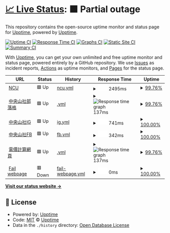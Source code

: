 # [📈 Live Status](https://demo.upptime.js.org): <!--live status--> **🟧 Partial outage**

This repository contains the open-source uptime monitor and status page for [Upptime](https://upptime.js.org), powered by [Upptime](https://github.com/upptime/upptime).

[![Uptime CI](https://github.com/upptime/upptime/workflows/Uptime%20CI/badge.svg)](https://github.com/upptime/upptime/actions?query=workflow%3A%22Uptime+CI%22)
[![Response Time CI](https://github.com/upptime/upptime/workflows/Response%20Time%20CI/badge.svg)](https://github.com/upptime/upptime/actions?query=workflow%3A%22Response+Time+CI%22)
[![Graphs CI](https://github.com/upptime/upptime/workflows/Graphs%20CI/badge.svg)](https://github.com/upptime/upptime/actions?query=workflow%3A%22Graphs+CI%22)
[![Static Site CI](https://github.com/upptime/upptime/workflows/Static%20Site%20CI/badge.svg)](https://github.com/upptime/upptime/actions?query=workflow%3A%22Static+Site+CI%22)
[![Summary CI](https://github.com/upptime/upptime/workflows/Summary%20CI/badge.svg)](https://github.com/upptime/upptime/actions?query=workflow%3A%22Summary+CI%22)

With [Upptime](https://upptime.js.org), you can get your own unlimited and free uptime monitor and status page, powered entirely by a GitHub repository. We use [Issues](https://github.com/upptime/upptime/issues) as incident reports, [Actions](https://github.com/upptime/upptime/actions) as uptime monitors, and [Pages](https://demo.upptime.js.org) for the status page.

<!--start: status pages-->
<!-- This summary is generated by Upptime (https://github.com/upptime/upptime) -->
<!-- Do not edit this manually, your changes will be overwritten -->
<!-- prettier-ignore -->
| URL | Status | History | Response Time | Uptime |
| --- | ------ | ------- | ------------- | ------ |
| <img alt="" src="https://favicons.githubusercontent.com/www.ncu.edu.tw" height="13"> [NCU](https://www.ncu.edu.tw/tw/) | 🟩 Up | [ncu.yml](https://github.com/Ben901227/upptime/commits/HEAD/history/ncu.yml) | <details><summary><img alt="Response time graph" src="./graphs/ncu/response-time-week.png" height="20"> 2495ms</summary><br><a href="https://demo.upptime.js.org/history/ncu"><img alt="Response time 2599" src="https://img.shields.io/endpoint?url=https%3A%2F%2Fraw.githubusercontent.com%2FBen901227%2Fupptime%2FHEAD%2Fapi%2Fncu%2Fresponse-time.json"></a><br><a href="https://demo.upptime.js.org/history/ncu"><img alt="24-hour response time 2392" src="https://img.shields.io/endpoint?url=https%3A%2F%2Fraw.githubusercontent.com%2FBen901227%2Fupptime%2FHEAD%2Fapi%2Fncu%2Fresponse-time-day.json"></a><br><a href="https://demo.upptime.js.org/history/ncu"><img alt="7-day response time 2495" src="https://img.shields.io/endpoint?url=https%3A%2F%2Fraw.githubusercontent.com%2FBen901227%2Fupptime%2FHEAD%2Fapi%2Fncu%2Fresponse-time-week.json"></a><br><a href="https://demo.upptime.js.org/history/ncu"><img alt="30-day response time 2599" src="https://img.shields.io/endpoint?url=https%3A%2F%2Fraw.githubusercontent.com%2FBen901227%2Fupptime%2FHEAD%2Fapi%2Fncu%2Fresponse-time-month.json"></a><br><a href="https://demo.upptime.js.org/history/ncu"><img alt="1-year response time 2599" src="https://img.shields.io/endpoint?url=https%3A%2F%2Fraw.githubusercontent.com%2FBen901227%2Fupptime%2FHEAD%2Fapi%2Fncu%2Fresponse-time-year.json"></a></details> | <details><summary><a href="https://demo.upptime.js.org/history/ncu">99.76%</a></summary><a href="https://demo.upptime.js.org/history/ncu"><img alt="All-time uptime 99.90%" src="https://img.shields.io/endpoint?url=https%3A%2F%2Fraw.githubusercontent.com%2FBen901227%2Fupptime%2FHEAD%2Fapi%2Fncu%2Fuptime.json"></a><br><a href="https://demo.upptime.js.org/history/ncu"><img alt="24-hour uptime 100.00%" src="https://img.shields.io/endpoint?url=https%3A%2F%2Fraw.githubusercontent.com%2FBen901227%2Fupptime%2FHEAD%2Fapi%2Fncu%2Fuptime-day.json"></a><br><a href="https://demo.upptime.js.org/history/ncu"><img alt="7-day uptime 99.76%" src="https://img.shields.io/endpoint?url=https%3A%2F%2Fraw.githubusercontent.com%2FBen901227%2Fupptime%2FHEAD%2Fapi%2Fncu%2Fuptime-week.json"></a><br><a href="https://demo.upptime.js.org/history/ncu"><img alt="30-day uptime 99.90%" src="https://img.shields.io/endpoint?url=https%3A%2F%2Fraw.githubusercontent.com%2FBen901227%2Fupptime%2FHEAD%2Fapi%2Fncu%2Fuptime-month.json"></a><br><a href="https://demo.upptime.js.org/history/ncu"><img alt="1-year uptime 99.90%" src="https://img.shields.io/endpoint?url=https%3A%2F%2Fraw.githubusercontent.com%2FBen901227%2Fupptime%2FHEAD%2Fapi%2Fncu%2Fuptime-year.json"></a></details>
| <img alt="" src="https://favicons.githubusercontent.com/ncumt40.blogspot.com" height="13"> [中央山社部落格](https://ncumt40.blogspot.com/?m=0&fbclid=IwAR3CFhqu87zPLVOlM1dS8F1IXx8BhSYZaKLn_su6ys7Vs9pz17AdDS1sfEQ) | 🟩 Up | [.yml](https://github.com/Ben901227/upptime/commits/HEAD/history/.yml) | <details><summary><img alt="Response time graph" src="./graphs//response-time-week.png" height="20"> 137ms</summary><br><a href="https://demo.upptime.js.org/history/"><img alt="Response time 122" src="https://img.shields.io/endpoint?url=https%3A%2F%2Fraw.githubusercontent.com%2FBen901227%2Fupptime%2FHEAD%2Fapi%2F%2Fresponse-time.json"></a><br><a href="https://demo.upptime.js.org/history/"><img alt="24-hour response time 205" src="https://img.shields.io/endpoint?url=https%3A%2F%2Fraw.githubusercontent.com%2FBen901227%2Fupptime%2FHEAD%2Fapi%2F%2Fresponse-time-day.json"></a><br><a href="https://demo.upptime.js.org/history/"><img alt="7-day response time 137" src="https://img.shields.io/endpoint?url=https%3A%2F%2Fraw.githubusercontent.com%2FBen901227%2Fupptime%2FHEAD%2Fapi%2F%2Fresponse-time-week.json"></a><br><a href="https://demo.upptime.js.org/history/"><img alt="30-day response time 122" src="https://img.shields.io/endpoint?url=https%3A%2F%2Fraw.githubusercontent.com%2FBen901227%2Fupptime%2FHEAD%2Fapi%2F%2Fresponse-time-month.json"></a><br><a href="https://demo.upptime.js.org/history/"><img alt="1-year response time 122" src="https://img.shields.io/endpoint?url=https%3A%2F%2Fraw.githubusercontent.com%2FBen901227%2Fupptime%2FHEAD%2Fapi%2F%2Fresponse-time-year.json"></a></details> | <details><summary><a href="https://demo.upptime.js.org/history/">99.76%</a></summary><a href="https://demo.upptime.js.org/history/"><img alt="All-time uptime 99.90%" src="https://img.shields.io/endpoint?url=https%3A%2F%2Fraw.githubusercontent.com%2FBen901227%2Fupptime%2FHEAD%2Fapi%2F%2Fuptime.json"></a><br><a href="https://demo.upptime.js.org/history/"><img alt="24-hour uptime 100.00%" src="https://img.shields.io/endpoint?url=https%3A%2F%2Fraw.githubusercontent.com%2FBen901227%2Fupptime%2FHEAD%2Fapi%2F%2Fuptime-day.json"></a><br><a href="https://demo.upptime.js.org/history/"><img alt="7-day uptime 99.76%" src="https://img.shields.io/endpoint?url=https%3A%2F%2Fraw.githubusercontent.com%2FBen901227%2Fupptime%2FHEAD%2Fapi%2F%2Fuptime-week.json"></a><br><a href="https://demo.upptime.js.org/history/"><img alt="30-day uptime 99.90%" src="https://img.shields.io/endpoint?url=https%3A%2F%2Fraw.githubusercontent.com%2FBen901227%2Fupptime%2FHEAD%2Fapi%2F%2Fuptime-month.json"></a><br><a href="https://demo.upptime.js.org/history/"><img alt="1-year uptime 99.90%" src="https://img.shields.io/endpoint?url=https%3A%2F%2Fraw.githubusercontent.com%2FBen901227%2Fupptime%2FHEAD%2Fapi%2F%2Fuptime-year.json"></a></details>
| <img alt="" src="https://favicons.githubusercontent.com/www.instagram.com" height="13"> [中央山社IG](https://www.instagram.com/ncumountaineeringclub/) | 🟩 Up | [ig.yml](https://github.com/Ben901227/upptime/commits/HEAD/history/ig.yml) | <details><summary><img alt="Response time graph" src="./graphs/ig/response-time-week.png" height="20"> 741ms</summary><br><a href="https://demo.upptime.js.org/history/ig"><img alt="Response time 806" src="https://img.shields.io/endpoint?url=https%3A%2F%2Fraw.githubusercontent.com%2FBen901227%2Fupptime%2FHEAD%2Fapi%2Fig%2Fresponse-time.json"></a><br><a href="https://demo.upptime.js.org/history/ig"><img alt="24-hour response time 676" src="https://img.shields.io/endpoint?url=https%3A%2F%2Fraw.githubusercontent.com%2FBen901227%2Fupptime%2FHEAD%2Fapi%2Fig%2Fresponse-time-day.json"></a><br><a href="https://demo.upptime.js.org/history/ig"><img alt="7-day response time 741" src="https://img.shields.io/endpoint?url=https%3A%2F%2Fraw.githubusercontent.com%2FBen901227%2Fupptime%2FHEAD%2Fapi%2Fig%2Fresponse-time-week.json"></a><br><a href="https://demo.upptime.js.org/history/ig"><img alt="30-day response time 806" src="https://img.shields.io/endpoint?url=https%3A%2F%2Fraw.githubusercontent.com%2FBen901227%2Fupptime%2FHEAD%2Fapi%2Fig%2Fresponse-time-month.json"></a><br><a href="https://demo.upptime.js.org/history/ig"><img alt="1-year response time 806" src="https://img.shields.io/endpoint?url=https%3A%2F%2Fraw.githubusercontent.com%2FBen901227%2Fupptime%2FHEAD%2Fapi%2Fig%2Fresponse-time-year.json"></a></details> | <details><summary><a href="https://demo.upptime.js.org/history/ig">100.00%</a></summary><a href="https://demo.upptime.js.org/history/ig"><img alt="All-time uptime 100.00%" src="https://img.shields.io/endpoint?url=https%3A%2F%2Fraw.githubusercontent.com%2FBen901227%2Fupptime%2FHEAD%2Fapi%2Fig%2Fuptime.json"></a><br><a href="https://demo.upptime.js.org/history/ig"><img alt="24-hour uptime 100.00%" src="https://img.shields.io/endpoint?url=https%3A%2F%2Fraw.githubusercontent.com%2FBen901227%2Fupptime%2FHEAD%2Fapi%2Fig%2Fuptime-day.json"></a><br><a href="https://demo.upptime.js.org/history/ig"><img alt="7-day uptime 100.00%" src="https://img.shields.io/endpoint?url=https%3A%2F%2Fraw.githubusercontent.com%2FBen901227%2Fupptime%2FHEAD%2Fapi%2Fig%2Fuptime-week.json"></a><br><a href="https://demo.upptime.js.org/history/ig"><img alt="30-day uptime 100.00%" src="https://img.shields.io/endpoint?url=https%3A%2F%2Fraw.githubusercontent.com%2FBen901227%2Fupptime%2FHEAD%2Fapi%2Fig%2Fuptime-month.json"></a><br><a href="https://demo.upptime.js.org/history/ig"><img alt="1-year uptime 100.00%" src="https://img.shields.io/endpoint?url=https%3A%2F%2Fraw.githubusercontent.com%2FBen901227%2Fupptime%2FHEAD%2Fapi%2Fig%2Fuptime-year.json"></a></details>
| <img alt="" src="https://favicons.githubusercontent.com/www.facebook.com" height="13"> [中央山社FB](https://www.facebook.com/ncumountaineeringclub/) | 🟩 Up | [fb.yml](https://github.com/Ben901227/upptime/commits/HEAD/history/fb.yml) | <details><summary><img alt="Response time graph" src="./graphs/fb/response-time-week.png" height="20"> 342ms</summary><br><a href="https://demo.upptime.js.org/history/fb"><img alt="Response time 311" src="https://img.shields.io/endpoint?url=https%3A%2F%2Fraw.githubusercontent.com%2FBen901227%2Fupptime%2FHEAD%2Fapi%2Ffb%2Fresponse-time.json"></a><br><a href="https://demo.upptime.js.org/history/fb"><img alt="24-hour response time 306" src="https://img.shields.io/endpoint?url=https%3A%2F%2Fraw.githubusercontent.com%2FBen901227%2Fupptime%2FHEAD%2Fapi%2Ffb%2Fresponse-time-day.json"></a><br><a href="https://demo.upptime.js.org/history/fb"><img alt="7-day response time 342" src="https://img.shields.io/endpoint?url=https%3A%2F%2Fraw.githubusercontent.com%2FBen901227%2Fupptime%2FHEAD%2Fapi%2Ffb%2Fresponse-time-week.json"></a><br><a href="https://demo.upptime.js.org/history/fb"><img alt="30-day response time 311" src="https://img.shields.io/endpoint?url=https%3A%2F%2Fraw.githubusercontent.com%2FBen901227%2Fupptime%2FHEAD%2Fapi%2Ffb%2Fresponse-time-month.json"></a><br><a href="https://demo.upptime.js.org/history/fb"><img alt="1-year response time 311" src="https://img.shields.io/endpoint?url=https%3A%2F%2Fraw.githubusercontent.com%2FBen901227%2Fupptime%2FHEAD%2Fapi%2Ffb%2Fresponse-time-year.json"></a></details> | <details><summary><a href="https://demo.upptime.js.org/history/fb">100.00%</a></summary><a href="https://demo.upptime.js.org/history/fb"><img alt="All-time uptime 100.00%" src="https://img.shields.io/endpoint?url=https%3A%2F%2Fraw.githubusercontent.com%2FBen901227%2Fupptime%2FHEAD%2Fapi%2Ffb%2Fuptime.json"></a><br><a href="https://demo.upptime.js.org/history/fb"><img alt="24-hour uptime 100.00%" src="https://img.shields.io/endpoint?url=https%3A%2F%2Fraw.githubusercontent.com%2FBen901227%2Fupptime%2FHEAD%2Fapi%2Ffb%2Fuptime-day.json"></a><br><a href="https://demo.upptime.js.org/history/fb"><img alt="7-day uptime 100.00%" src="https://img.shields.io/endpoint?url=https%3A%2F%2Fraw.githubusercontent.com%2FBen901227%2Fupptime%2FHEAD%2Fapi%2Ffb%2Fuptime-week.json"></a><br><a href="https://demo.upptime.js.org/history/fb"><img alt="30-day uptime 100.00%" src="https://img.shields.io/endpoint?url=https%3A%2F%2Fraw.githubusercontent.com%2FBen901227%2Fupptime%2FHEAD%2Fapi%2Ffb%2Fuptime-month.json"></a><br><a href="https://demo.upptime.js.org/history/fb"><img alt="1-year uptime 100.00%" src="https://img.shields.io/endpoint?url=https%3A%2F%2Fraw.githubusercontent.com%2FBen901227%2Fupptime%2FHEAD%2Fapi%2Ffb%2Fuptime-year.json"></a></details>
| <img alt="" src="https://favicons.githubusercontent.com/ben901227.github.io" height="13"> [電價計算網頁](https://ben901227.github.io/eletronic_price_caculator_website/) | 🟩 Up | [.yml](https://github.com/Ben901227/upptime/commits/HEAD/history/.yml) | <details><summary><img alt="Response time graph" src="./graphs//response-time-week.png" height="20"> 137ms</summary><br><a href="https://demo.upptime.js.org/history/"><img alt="Response time 122" src="https://img.shields.io/endpoint?url=https%3A%2F%2Fraw.githubusercontent.com%2FBen901227%2Fupptime%2FHEAD%2Fapi%2F%2Fresponse-time.json"></a><br><a href="https://demo.upptime.js.org/history/"><img alt="24-hour response time 205" src="https://img.shields.io/endpoint?url=https%3A%2F%2Fraw.githubusercontent.com%2FBen901227%2Fupptime%2FHEAD%2Fapi%2F%2Fresponse-time-day.json"></a><br><a href="https://demo.upptime.js.org/history/"><img alt="7-day response time 137" src="https://img.shields.io/endpoint?url=https%3A%2F%2Fraw.githubusercontent.com%2FBen901227%2Fupptime%2FHEAD%2Fapi%2F%2Fresponse-time-week.json"></a><br><a href="https://demo.upptime.js.org/history/"><img alt="30-day response time 122" src="https://img.shields.io/endpoint?url=https%3A%2F%2Fraw.githubusercontent.com%2FBen901227%2Fupptime%2FHEAD%2Fapi%2F%2Fresponse-time-month.json"></a><br><a href="https://demo.upptime.js.org/history/"><img alt="1-year response time 122" src="https://img.shields.io/endpoint?url=https%3A%2F%2Fraw.githubusercontent.com%2FBen901227%2Fupptime%2FHEAD%2Fapi%2F%2Fresponse-time-year.json"></a></details> | <details><summary><a href="https://demo.upptime.js.org/history/">99.76%</a></summary><a href="https://demo.upptime.js.org/history/"><img alt="All-time uptime 99.90%" src="https://img.shields.io/endpoint?url=https%3A%2F%2Fraw.githubusercontent.com%2FBen901227%2Fupptime%2FHEAD%2Fapi%2F%2Fuptime.json"></a><br><a href="https://demo.upptime.js.org/history/"><img alt="24-hour uptime 100.00%" src="https://img.shields.io/endpoint?url=https%3A%2F%2Fraw.githubusercontent.com%2FBen901227%2Fupptime%2FHEAD%2Fapi%2F%2Fuptime-day.json"></a><br><a href="https://demo.upptime.js.org/history/"><img alt="7-day uptime 99.76%" src="https://img.shields.io/endpoint?url=https%3A%2F%2Fraw.githubusercontent.com%2FBen901227%2Fupptime%2FHEAD%2Fapi%2F%2Fuptime-week.json"></a><br><a href="https://demo.upptime.js.org/history/"><img alt="30-day uptime 99.90%" src="https://img.shields.io/endpoint?url=https%3A%2F%2Fraw.githubusercontent.com%2FBen901227%2Fupptime%2FHEAD%2Fapi%2F%2Fuptime-month.json"></a><br><a href="https://demo.upptime.js.org/history/"><img alt="1-year uptime 99.90%" src="https://img.shields.io/endpoint?url=https%3A%2F%2Fraw.githubusercontent.com%2FBen901227%2Fupptime%2FHEAD%2Fapi%2F%2Fuptime-year.json"></a></details>
| <img alt="" src="https://favicons.githubusercontent.com/nonexistwebsite" height="13"> [Fail webpage](https://nonexistwebsite) | 🟥 Down | [fail-webpage.yml](https://github.com/Ben901227/upptime/commits/HEAD/history/fail-webpage.yml) | <details><summary><img alt="Response time graph" src="./graphs/fail-webpage/response-time-week.png" height="20"> 0ms</summary><br><a href="https://demo.upptime.js.org/history/fail-webpage"><img alt="Response time 0" src="https://img.shields.io/endpoint?url=https%3A%2F%2Fraw.githubusercontent.com%2FBen901227%2Fupptime%2FHEAD%2Fapi%2Ffail-webpage%2Fresponse-time.json"></a><br><a href="https://demo.upptime.js.org/history/fail-webpage"><img alt="24-hour response time 0" src="https://img.shields.io/endpoint?url=https%3A%2F%2Fraw.githubusercontent.com%2FBen901227%2Fupptime%2FHEAD%2Fapi%2Ffail-webpage%2Fresponse-time-day.json"></a><br><a href="https://demo.upptime.js.org/history/fail-webpage"><img alt="7-day response time 0" src="https://img.shields.io/endpoint?url=https%3A%2F%2Fraw.githubusercontent.com%2FBen901227%2Fupptime%2FHEAD%2Fapi%2Ffail-webpage%2Fresponse-time-week.json"></a><br><a href="https://demo.upptime.js.org/history/fail-webpage"><img alt="30-day response time 0" src="https://img.shields.io/endpoint?url=https%3A%2F%2Fraw.githubusercontent.com%2FBen901227%2Fupptime%2FHEAD%2Fapi%2Ffail-webpage%2Fresponse-time-month.json"></a><br><a href="https://demo.upptime.js.org/history/fail-webpage"><img alt="1-year response time 0" src="https://img.shields.io/endpoint?url=https%3A%2F%2Fraw.githubusercontent.com%2FBen901227%2Fupptime%2FHEAD%2Fapi%2Ffail-webpage%2Fresponse-time-year.json"></a></details> | <details><summary><a href="https://demo.upptime.js.org/history/fail-webpage">100.00%</a></summary><a href="https://demo.upptime.js.org/history/fail-webpage"><img alt="All-time uptime 100.00%" src="https://img.shields.io/endpoint?url=https%3A%2F%2Fraw.githubusercontent.com%2FBen901227%2Fupptime%2FHEAD%2Fapi%2Ffail-webpage%2Fuptime.json"></a><br><a href="https://demo.upptime.js.org/history/fail-webpage"><img alt="24-hour uptime 100.00%" src="https://img.shields.io/endpoint?url=https%3A%2F%2Fraw.githubusercontent.com%2FBen901227%2Fupptime%2FHEAD%2Fapi%2Ffail-webpage%2Fuptime-day.json"></a><br><a href="https://demo.upptime.js.org/history/fail-webpage"><img alt="7-day uptime 100.00%" src="https://img.shields.io/endpoint?url=https%3A%2F%2Fraw.githubusercontent.com%2FBen901227%2Fupptime%2FHEAD%2Fapi%2Ffail-webpage%2Fuptime-week.json"></a><br><a href="https://demo.upptime.js.org/history/fail-webpage"><img alt="30-day uptime 100.00%" src="https://img.shields.io/endpoint?url=https%3A%2F%2Fraw.githubusercontent.com%2FBen901227%2Fupptime%2FHEAD%2Fapi%2Ffail-webpage%2Fuptime-month.json"></a><br><a href="https://demo.upptime.js.org/history/fail-webpage"><img alt="1-year uptime 100.00%" src="https://img.shields.io/endpoint?url=https%3A%2F%2Fraw.githubusercontent.com%2FBen901227%2Fupptime%2FHEAD%2Fapi%2Ffail-webpage%2Fuptime-year.json"></a></details>

<!--end: status pages-->

[**Visit our status website →**](https://demo.upptime.js.org)

## 📄 License

- Powered by: [Upptime](https://github.com/upptime/upptime)
- Code: [MIT](./LICENSE) © [Upptime](https://upptime.js.org)
- Data in the `./history` directory: [Open Database License](https://opendatacommons.org/licenses/odbl/1-0/)
